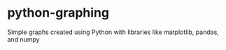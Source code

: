 # python-graphing
Simple graphs created using Python with libraries like matplotlib, pandas, and numpy
